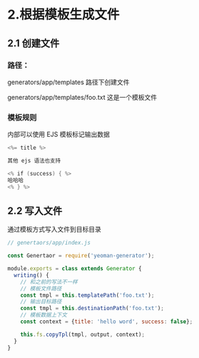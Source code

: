 # 2.根据模板生成文件

## 2.1 创建文件

### 路径： 

generators/app/templates 路径下创建文件
 
generators/app/templates/foo.txt 这是一个模板文件

### 模板规则

内部可以使用 EJS 模板标记输出数据

```S
<%= title %>

其他 ejs 语法也支持

<% if (success) { %>
哈哈哈
<% } %>
```

## 2.2 写入文件

通过模板方式写入文件到目标目录

```js
// genertaors/app/index.js

const Genertaor = require('yeoman-generator');

module.exports = class extends Generator {
  writing() {
    // 和之前的写法不一样
    // 模板文件路径
    const tmpl = this.templatePath('foo.txt');
    // 输出目标路径
    const tmpl = this.destinationPath('foo.txt');
    // 模板数据上下文 
    const context = {title: 'hello word', success: false};

    this.fs.copyTpl(tmpl, output, context);
  }
}
```



